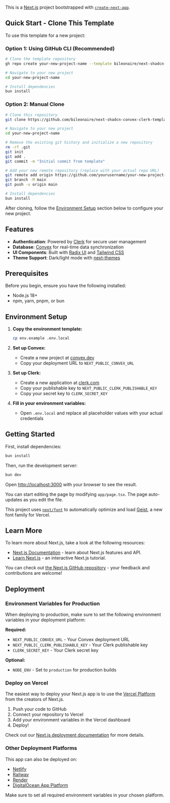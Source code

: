 This is a [Next.js](https://nextjs.org) project bootstrapped with [`create-next-app`](https://nextjs.org/docs/app/api-reference/cli/create-next-app).

## Quick Start - Clone This Template

To use this template for a new project:

### Option 1: Using GitHub CLI (Recommended)
```bash
# Clone the template repository
gh repo create your-new-project-name --template bileonaire/next-shadcn-convex-clerk-template

# Navigate to your new project
cd your-new-project-name

# Install dependencies
bun install
```

### Option 2: Manual Clone
```bash
# Clone this repository
git clone https://github.com/bileonaire/next-shadcn-convex-clerk-template.git your-new-project-name

# Navigate to your new project
cd your-new-project-name

# Remove the existing git history and initialize a new repository
rm -rf .git
git init
git add .
git commit -m "Initial commit from template"

# Add your new remote repository (replace with your actual repo URL)
git remote add origin https://github.com/yourusername/your-new-project-name.git
git branch -M main
git push -u origin main

# Install dependencies
bun install
```

After cloning, follow the [Environment Setup](#environment-setup) section below to configure your new project.

## Features

- **Authentication**: Powered by [Clerk](https://clerk.com) for secure user management
- **Database**: [Convex](https://convex.dev) for real-time data synchronization
- **UI Components**: Built with [Radix UI](https://www.radix-ui.com) and [Tailwind CSS](https://tailwindcss.com)
- **Theme Support**: Dark/light mode with [next-themes](https://github.com/pacocoursey/next-themes)

## Prerequisites

Before you begin, ensure you have the following installed:
- Node.js 18+
- npm, yarn, pnpm, or bun

## Environment Setup

1. **Copy the environment template:**
   ```bash
   cp env.example .env.local
   ```

2. **Set up Convex:**
   - Create a new project at [convex.dev](https://convex.dev)
   - Copy your deployment URL to `NEXT_PUBLIC_CONVEX_URL`

3. **Set up Clerk:**
   - Create a new application at [clerk.com](https://clerk.com)
   - Copy your publishable key to `NEXT_PUBLIC_CLERK_PUBLISHABLE_KEY`
   - Copy your secret key to `CLERK_SECRET_KEY`

4. **Fill in your environment variables:**
   - Open `.env.local` and replace all placeholder values with your actual credentials

## Getting Started

First, install dependencies:

```bash
bun install
```

Then, run the development server:

```bash
bun dev
```

Open [http://localhost:3000](http://localhost:3000) with your browser to see the result.

You can start editing the page by modifying `app/page.tsx`. The page auto-updates as you edit the file.

This project uses [`next/font`](https://nextjs.org/docs/app/building-your-application/optimizing/fonts) to automatically optimize and load [Geist](https://vercel.com/font), a new font family for Vercel.

## Learn More

To learn more about Next.js, take a look at the following resources:

- [Next.js Documentation](https://nextjs.org/docs) - learn about Next.js features and API.
- [Learn Next.js](https://nextjs.org/learn) - an interactive Next.js tutorial.

You can check out [the Next.js GitHub repository](https://github.com/vercel/next.js) - your feedback and contributions are welcome!

## Deployment

### Environment Variables for Production

When deploying to production, make sure to set the following environment variables in your deployment platform:

**Required:**
- `NEXT_PUBLIC_CONVEX_URL` - Your Convex deployment URL
- `NEXT_PUBLIC_CLERK_PUBLISHABLE_KEY` - Your Clerk publishable key
- `CLERK_SECRET_KEY` - Your Clerk secret key

**Optional:**
- `NODE_ENV` - Set to `production` for production builds

### Deploy on Vercel

The easiest way to deploy your Next.js app is to use the [Vercel Platform](https://vercel.com/new?utm_medium=default-template&filter=next.js&utm_source=create-next-app&utm_campaign=create-next-app-readme) from the creators of Next.js.

1. Push your code to GitHub
2. Connect your repository to Vercel
3. Add your environment variables in the Vercel dashboard
4. Deploy!

Check out our [Next.js deployment documentation](https://nextjs.org/docs/app/building-your-application/deploying) for more details.

### Other Deployment Platforms

This app can also be deployed on:
- [Netlify](https://netlify.com)
- [Railway](https://railway.app)
- [Render](https://render.com)
- [DigitalOcean App Platform](https://www.digitalocean.com/products/app-platform)

Make sure to set all required environment variables in your chosen platform.
